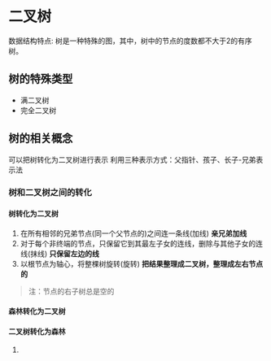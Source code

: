 # 二叉树

数据结构特点: 树是一种特殊的图，其中，树中的节点的度数都不大于2的有序树。

## 树的特殊类型

- 满二叉树
- 完全二叉树


## 树的相关概念


可以把树转化为二叉树进行表示
利用三种表示方式：父指针、孩子、长子-兄弟表示法

### 树和二叉树之间的转化

#### 树转化为二叉树

1. 在所有相邻的兄弟节点(同一个父节点的)之间连一条线(加线) **亲兄弟加线**
2. 对于每个非终端的节点，只保留它到其最左子女的连线，删除与其他子女的连线(抹线) **只保留左边的线**
3. 以根节点为轴心，将整棵树旋转(旋转) **把结果整理成二叉树，整理成左右节点的**

> 注：节点的右子树总是空的

#### 森林转化为二叉树


#### 二叉树转化为森林

1. 
